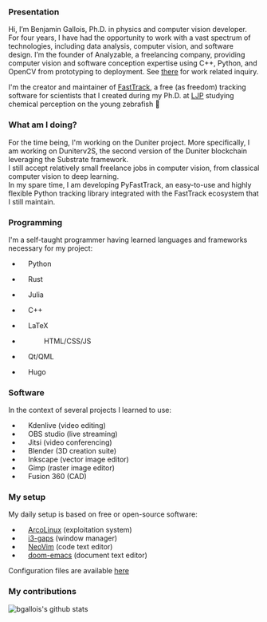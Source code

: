 ### Presentation

Hi, I’m Benjamin Gallois, Ph.D. in physics and computer vision developer. For four years, I have had the opportunity to work with a vast spectrum of technologies, including data analysis, computer vision, and software design. 
I’m the founder of Analyzable, a freelancing company, providing computer vision and software conception expertise using C++, Python, and OpenCV from prototyping to deployment. See [there](https://gallois.cc/) for work related inquiry.

I'm the creator and maintainer of [FastTrack](https://github.com/orgs/FastTrackOrg/dashboard), a free (as freedom) tracking software for scientists that I created during my Ph.D. at [LJP](https://github.com/LJPZebra) studying chemical perception on the young zebrafish :tropical_fish:

### What am I doing?
For the time being, I'm working on the Duniter project. More specifically, I am working on Duniterv2S, the second version of the Duniter blockchain leveraging the Substrate framework.  
I still accept relatively small freelance jobs in computer vision, from classical computer vision to deep learning.  
In my spare time, I am developing PyFastTrack, an easy-to-use and highly flexible Python tracking library integrated with the FastTrack ecosystem that I still maintain.

### Programming
I'm a self-taught programmer having learned languages and frameworks necessary for my project:

* <img width="12" src="https://simpleicons.org/icons/python.svg"/> Python
* <img width="12" src="https://simpleicons.org/icons/rust.svg"/> Rust
* <img width="12" src="https://simpleicons.org/icons/julia.svg"/> Julia
* <img width="12" src="https://simpleicons.org/icons/cplusplus.svg"/> C++
* <img width="12" src="https://simpleicons.org/icons/latex.svg"/> LaTeX
* <img width="12" src="https://simpleicons.org/icons/html5.svg"/> <img width="12" src="https://simpleicons.org/icons/css3.svg"/> <img width="12" src="https://simpleicons.org/icons/javascript.svg"/> HTML/CSS/JS

* <img width="12" src="https://simpleicons.org/icons/cplusplus.svg"/> Qt/QML
* <img width="12" src="https://simpleicons.org/icons/hugo.svg"/> Hugo

### Software

In the context of several projects I learned to use:

* <img width="12" src="https://simpleicons.org/icons/kdenlive.svg"/> Kdenlive (video editing)
* <img width="12" src="https://simpleicons.org/icons/obsstudio.svg"/> OBS studio (live streaming)
* <img width="12" src="https://simpleicons.org/icons/jitsi.svg"/> Jitsi (video conferencing)
* <img width="12" src="https://simpleicons.org/icons/blender.svg"/> Blender (3D creation suite)
* <img width="12" src="https://simpleicons.org/icons/inkscape.svg"/> Inkscape (vector image editor)
* <img width="12" src="https://simpleicons.org/icons/gimp.svg"/> Gimp (raster image editor)
* <img width="12" src="https://img.icons8.com/material-two-tone/452/autodesk-fusion-360.png"/> Fusion 360 (CAD)

### My setup

My daily setup is based on free or open-source software:

* <img width="12" src="https://simpleicons.org/icons/archlinux.svg"/> [ArcoLinux](https://arcolinux.com/)  (exploitation system)
* <img width="12" src="https://simpleicons.org/icons/archlinux.svg"/> [i3-gaps](https://github.com/Airblader/i3) (window manager)
* <img width="12" src="https://simpleicons.org/icons/vim.svg"/> [NeoVim](https://github.com/neovim/neovim) (code text editor)
* <img width="12" src="https://simpleicons.org/icons/gnuemacs.svg"/> [doom-emacs](https://github.com/hlissner/doom-emacs) (document text editor)

Configuration files are available [here](https://github.com/bgallois/dotfile)

### My contributions

![bgallois's github stats](https://github-readme-stats.vercel.app/api?username=bgallois&hide=["issues"]&show_icons=true&theme=vue)

